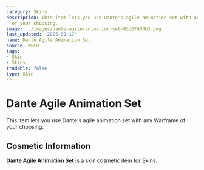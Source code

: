 ```yaml
---
category: Skins
description: This item lets you use Dante's agile animation set with any Warframe
  of your choosing.
image: ../images/dante-agile-animation-set-93d67403b3.png
last_updated: '2025-09-17'
name: Dante Agile Animation Set
source: WFCD
tags:
- Skin
- Skins
tradable: false
type: Skin
---
```


# Dante Agile Animation Set

This item lets you use Dante's agile animation set with any Warframe of your choosing.

## Cosmetic Information

**Dante Agile Animation Set** is a skin cosmetic item for Skins.

